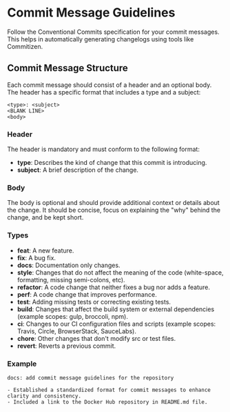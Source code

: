 # Commit Message Guidelines

Follow the Conventional Commits specification for your commit messages. This helps in automatically generating changelogs using tools like Commitizen.

## Commit Message Structure

Each commit message should consist of a header and an optional body. The header has a specific format that includes a type and a subject:

```text
<type>: <subject>
<BLANK LINE>
<body>
```

### Header

The header is mandatory and must conform to the following format:

- **type**: Describes the kind of change that this commit is introducing.
- **subject**: A brief description of the change.

### Body

The body is optional and should provide additional context or details about the change. It should be concise, focus on explaining the "why" behind the change, and be kept short.

### Types

- **feat**: A new feature.
- **fix**: A bug fix.
- **docs**: Documentation only changes.
- **style**: Changes that do not affect the meaning of the code (white-space, formatting, missing semi-colons, etc).
- **refactor**: A code change that neither fixes a bug nor adds a feature.
- **perf**: A code change that improves performance.
- **test**: Adding missing tests or correcting existing tests.
- **build**: Changes that affect the build system or external dependencies (example scopes: gulp, broccoli, npm).
- **ci**: Changes to our CI configuration files and scripts (example scopes: Travis, Circle, BrowserStack, SauceLabs).
- **chore**: Other changes that don't modify src or test files.
- **revert**: Reverts a previous commit.

### Example

```text
docs: add commit message guidelines for the repository

- Established a standardized format for commit messages to enhance clarity and consistency.
- Included a link to the Docker Hub repository in README.md file.
```
